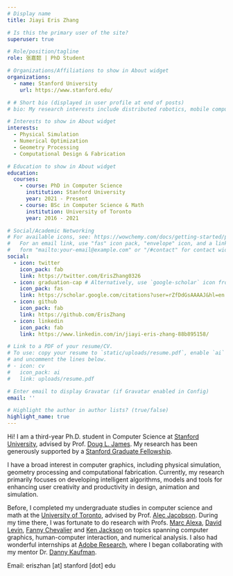 ```yaml
---
# Display name
title: Jiayi Eris Zhang

# Is this the primary user of the site?
superuser: true

# Role/position/tagline
role: 张嘉懿 | PhD Student

# Organizations/Affiliations to show in About widget
organizations:
  - name: Stanford University
    url: https://www.stanford.edu/

# # Short bio (displayed in user profile at end of posts)
# bio: My research interests include distributed robotics, mobile computing and programmable matter.

# Interests to show in About widget
interests:
  - Physical Simulation
  - Numerical Optimization
  - Geometry Processing
  - Computational Design & Fabrication

# Education to show in About widget
education:
  courses:
    - course: PhD in Computer Science
      institution: Stanford University
      year: 2021 - Present
    - course: BSc in Computer Science & Math
      institution: University of Toronto
      year: 2016 - 2021

# Social/Academic Networking
# For available icons, see: https://wowchemy.com/docs/getting-started/page-builder/#icons
#   For an email link, use "fas" icon pack, "envelope" icon, and a link in the
#   form "mailto:your-email@example.com" or "/#contact" for contact widget.
social:
  - icon: twitter
    icon_pack: fab
    link: https://twitter.com/ErisZhang0326
  - icon: graduation-cap # Alternatively, use `google-scholar` icon from `ai` icon pack
    icon_pack: fas
    link: https://scholar.google.com/citations?user=rZfDdGsAAAAJ&hl=en
  - icon: github
    icon_pack: fab
    link: https://github.com/ErisZhang
  - icon: linkedin
    icon_pack: fab
    link: https://www.linkedin.com/in/jiayi-eris-zhang-88b895158/

# Link to a PDF of your resume/CV.
# To use: copy your resume to `static/uploads/resume.pdf`, enable `ai` icons in `params.toml`,
# and uncomment the lines below.
# - icon: cv
#   icon_pack: ai
#   link: uploads/resume.pdf

# Enter email to display Gravatar (if Gravatar enabled in Config)
email: ''

# Highlight the author in author lists? (true/false)
highlight_name: true
---
```


Hi! I am a third-year Ph.D. student in Computer Science at [Stanford University](https://engineering.stanford.edu/), advised by Prof. [Doug L. James](https://graphics.stanford.edu/~djames/). My research has been generously supported by a [Stanford Graduate Fellowship](https://vpge.stanford.edu/fellowships-funding/sgf/details).


I have a broad interest in computer graphics, including physical simulation, geometry processing and computational fabrication. Currently, my research primarily focuses on developing intelligent algorithms, models and tools for enhancing user creativity and productivity in design, animation and simulation.


Before, I completed my undergraduate studies in computer science and math at the [University of Toronto](https://www.utoronto.ca/), advised by Prof. [Alec Jacobson](https://www.cs.toronto.edu/~jacobson/). During my time there, I was fortunate to do research with Profs. [Marc Alexa](https://www.cg.tu-berlin.de/team/prof-dr-marc-alexa/), [David Levin](http://142.93.146.228/researchdb/), [Fanny Chevalier](http://fannychevalier.net/) and [Ken Jackson](http://www.cs.toronto.edu/~krj/) on topics spanning computer graphics, human-computer interaction, and numerical analysis.  I also had wonderful internships at [Adobe Research](https://research.adobe.com/), where I began collaborating with my mentor Dr. [Danny Kaufman](http://dannykaufman.io/).

Email: eriszhan [at] stanford [dot] edu

<!-- {{< icon name="download" pack="fas" >}} Download my {{< staticref "uploads/demo_resume.pdf" "newtab" >}}resumé{{< /staticref >}}. -->
